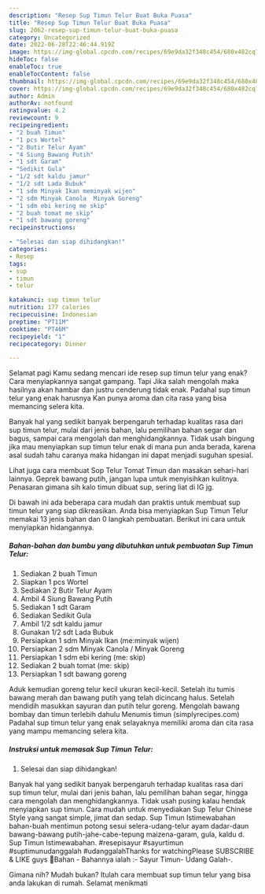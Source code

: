 ```yaml
---
description: "Resep Sup Timun Telur Buat Buka Puasa"
title: "Resep Sup Timun Telur Buat Buka Puasa"
slug: 2062-resep-sup-timun-telur-buat-buka-puasa
category: Uncategorized
date: 2022-06-28T22:46:44.919Z
image: https://img-global.cpcdn.com/recipes/69e9da32f348c454/680x482cq70/sup-timun-telur-foto-resep-utama.jpg
hideToc: false
enableToc: true
enableTocContent: false
thumbnail: https://img-global.cpcdn.com/recipes/69e9da32f348c454/680x482cq70/sup-timun-telur-foto-resep-utama.jpg
cover: https://img-global.cpcdn.com/recipes/69e9da32f348c454/680x482cq70/sup-timun-telur-foto-resep-utama.jpg
author: Admin
authorAv: notfound
ratingvalue: 4.2
reviewcount: 9
recipeingredient:
- "2 buah Timun"
- "1 pcs Wortel"
- "2 Butir Telur Ayam"
- "4 Siung Bawang Putih"
- "1 sdt Garam"
- "Sedikit Gula"
- "1/2 sdt kaldu jamur"
- "1/2 sdt Lada Bubuk"
- "1 sdm Minyak Ikan meminyak wijen"
- "2 sdm Minyak Canola  Minyak Goreng"
- "1 sdm ebi kering me skip"
- "2 buah tomat me skip"
- "1 sdt bawang goreng"
recipeinstructions:

- "Selesai dan siap dihidangkan!"
categories:
- Resep
tags:
- sup
- timun
- telur

katakunci: sup timun telur 
nutrition: 177 calories
recipecuisine: Indonesian
preptime: "PT11M"
cooktime: "PT46M"
recipeyield: "1"
recipecategory: Dinner

---
```



Selamat pagi Kamu sedang mencari ide resep sup timun telur yang enak? Cara menyiapkannya sangat gampang. Tapi Jika salah mengolah maka hasilnya akan hambar dan justru cenderung tidak enak. Padahal sup timun telur yang enak harusnya Kan punya aroma dan cita rasa yang bisa memancing selera kita.


Banyak hal yang sedikit banyak berpengaruh terhadap kualitas rasa dari sup timun telur, mulai dari jenis bahan, lalu pemilihan bahan segar dan bagus, sampai cara mengolah dan menghidangkannya. Tidak usah bingung jika mau menyiapkan sup timun telur enak di mana pun anda berada, karena asal sudah tahu caranya maka hidangan ini dapat menjadi suguhan spesial.

Lihat juga cara membuat Sop Telur Tomat Timun dan masakan sehari-hari lainnya. Geprek bawang putih, jangan lupa untuk menyisihkan kulitnya. Penasaran gimana sih kalo timun dibuat sup, sering liat di IG jg.


Di bawah ini ada beberapa cara mudah dan praktis untuk membuat sup timun telur yang siap dikreasikan. Anda bisa menyiapkan Sup Timun Telur memakai 13 jenis bahan dan 0 langkah pembuatan. Berikut ini cara untuk menyiapkan hidangannya.

<!--inarticleads1-->

##### Bahan-bahan dan bumbu yang dibutuhkan untuk pembuatan Sup Timun Telur:

1. Sediakan 2 buah Timun
1. Siapkan 1 pcs Wortel
1. Sediakan 2 Butir Telur Ayam
1. Ambil 4 Siung Bawang Putih
1. Sediakan 1 sdt Garam
1. Sediakan Sedikit Gula
1. Ambil 1/2 sdt kaldu jamur
1. Gunakan 1/2 sdt Lada Bubuk
1. Persiapkan 1 sdm Minyak Ikan (me:minyak wijen)
1. Persiapkan 2 sdm Minyak Canola / Minyak Goreng
1. Persiapkan 1 sdm ebi kering (me: skip)
1. Sediakan 2 buah tomat (me: skip)
1. Persiapkan 1 sdt bawang goreng


Aduk kemudian goreng telur kecil ukuran kecil-kecil. Setelah itu tumis bawang merah dan bawang putih yang telah dicincang halus. Setelah mendidih masukkan sayuran dan putih telur goreng. Mengolah bawang bombay dan timun terlebih dahulu Menumis timun (simplyrecipes.com) Padahal sup timun telur yang enak selayaknya memiliki aroma dan cita rasa yang mampu memancing selera kita. 

<!--inarticleads2-->

##### Instruksi untuk memasak Sup Timun Telur:


1. Selesai dan siap dihidangkan!

Banyak hal yang sedikit banyak berpengaruh terhadap kualitas rasa dari sup timun telur, mulai dari jenis bahan, lalu pemilihan bahan segar, hingga cara mengolah dan menghidangkannya. Tidak usah pusing kalau hendak menyiapkan sup timun. Cara mudah untuk menyediakan Sup Telur Chinese Style yang sangat simple, jimat dan sedap. Sup Timun Istimewabahan bahan-buah mentimun potong sesui selera-udang-telur ayam dadar-daun bawang-bawang putih-jahe-cabe-tepung maizena-garam, gula, kaldu d. Sup Timun Istimewabahan. #resepisayur #sayurtimun #suptimunudanggalah #udanggalahThanks for watchingPlease SUBSCRIBE &amp; LIKE guys 🤗Bahan - Bahannya ialah :- Sayur Timun- Udang Galah-. 

Gimana nih? Mudah bukan? Itulah cara membuat sup timun telur yang bisa anda lakukan di rumah. Selamat menikmati
